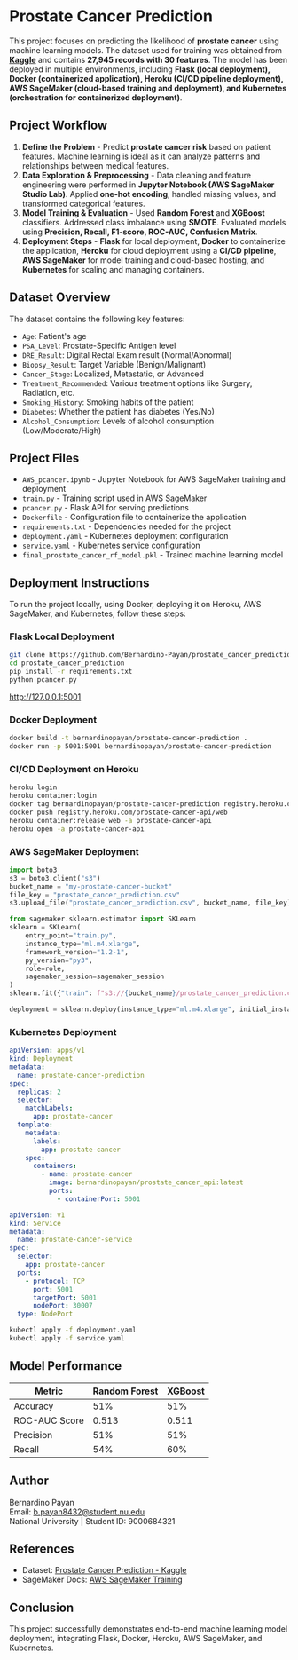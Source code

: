 # Prostate Cancer Prediction

This project focuses on predicting the likelihood of **prostate cancer** using machine learning models. The dataset used for training was obtained from **[Kaggle](https://www.kaggle.com/datasets/ankushpanday1/prostate-cancer-prediction-dataset)** and contains **27,945 records with 30 features**. The model has been deployed in multiple environments, including **Flask (local deployment), Docker (containerized application), Heroku (CI/CD pipeline deployment), AWS SageMaker (cloud-based training and deployment), and Kubernetes (orchestration for containerized deployment)**.

## Project Workflow

1. **Define the Problem** - Predict **prostate cancer risk** based on patient features. Machine learning is ideal as it can analyze patterns and relationships between medical features.  
2. **Data Exploration & Preprocessing** - Data cleaning and feature engineering were performed in **Jupyter Notebook (AWS SageMaker Studio Lab)**. Applied **one-hot encoding**, handled missing values, and transformed categorical features.  
3. **Model Training & Evaluation** - Used **Random Forest** and **XGBoost** classifiers. Addressed class imbalance using **SMOTE**. Evaluated models using **Precision, Recall, F1-score, ROC-AUC, Confusion Matrix**.  
4. **Deployment Steps** - **Flask** for local deployment, **Docker** to containerize the application, **Heroku** for cloud deployment using a **CI/CD pipeline**, **AWS SageMaker** for model training and cloud-based hosting, and **Kubernetes** for scaling and managing containers.  

## Dataset Overview

The dataset contains the following key features:

- `Age`: Patient's age  
- `PSA_Level`: Prostate-Specific Antigen level  
- `DRE_Result`: Digital Rectal Exam result (Normal/Abnormal)  
- `Biopsy_Result`: Target Variable (Benign/Malignant)  
- `Cancer_Stage`: Localized, Metastatic, or Advanced  
- `Treatment_Recommended`: Various treatment options like Surgery, Radiation, etc.  
- `Smoking_History`: Smoking habits of the patient  
- `Diabetes`: Whether the patient has diabetes (Yes/No)  
- `Alcohol_Consumption`: Levels of alcohol consumption (Low/Moderate/High)  

## Project Files

- `AWS_pcancer.ipynb` - Jupyter Notebook for AWS SageMaker training and deployment  
- `train.py` - Training script used in AWS SageMaker  
- `pcancer.py` - Flask API for serving predictions  
- `Dockerfile` - Configuration file to containerize the application  
- `requirements.txt` - Dependencies needed for the project  
- `deployment.yaml` - Kubernetes deployment configuration  
- `service.yaml` - Kubernetes service configuration  
- `final_prostate_cancer_rf_model.pkl` - Trained machine learning model  

## Deployment Instructions

To run the project locally, using Docker, deploying it on Heroku, AWS SageMaker, and Kubernetes, follow these steps:

### Flask Local Deployment
```bash
git clone https://github.com/Bernardino-Payan/prostate_cancer_prediction.git
cd prostate_cancer_prediction
pip install -r requirements.txt
python pcancer.py
```
http://127.0.0.1:5001  

### Docker Deployment
```bash
docker build -t bernardinopayan/prostate-cancer-prediction .
docker run -p 5001:5001 bernardinopayan/prostate-cancer-prediction
```

### CI/CD Deployment on Heroku
```bash
heroku login
heroku container:login
docker tag bernardinopayan/prostate-cancer-prediction registry.heroku.com/prostate-cancer-api/web
docker push registry.heroku.com/prostate-cancer-api/web
heroku container:release web -a prostate-cancer-api
heroku open -a prostate-cancer-api
```

### AWS SageMaker Deployment
```python
import boto3
s3 = boto3.client("s3")
bucket_name = "my-prostate-cancer-bucket"
file_key = "prostate_cancer_prediction.csv"
s3.upload_file("prostate_cancer_prediction.csv", bucket_name, file_key)

from sagemaker.sklearn.estimator import SKLearn
sklearn = SKLearn(
    entry_point="train.py",
    instance_type="ml.m4.xlarge",
    framework_version="1.2-1",
    py_version="py3",
    role=role,
    sagemaker_session=sagemaker_session
)
sklearn.fit({"train": f"s3://{bucket_name}/prostate_cancer_prediction.csv"})

deployment = sklearn.deploy(instance_type="ml.m4.xlarge", initial_instance_count=1)
```

### Kubernetes Deployment
```yaml
apiVersion: apps/v1
kind: Deployment
metadata:
  name: prostate-cancer-prediction
spec:
  replicas: 2
  selector:
    matchLabels:
      app: prostate-cancer
  template:
    metadata:
      labels:
        app: prostate-cancer
    spec:
      containers:
        - name: prostate-cancer
          image: bernardinopayan/prostate_cancer_api:latest
          ports:
            - containerPort: 5001
```

```yaml
apiVersion: v1
kind: Service
metadata:
  name: prostate-cancer-service
spec:
  selector:
    app: prostate-cancer
  ports:
    - protocol: TCP
      port: 5001
      targetPort: 5001
      nodePort: 30007
  type: NodePort
```

```bash
kubectl apply -f deployment.yaml
kubectl apply -f service.yaml
```

## Model Performance

| Metric | Random Forest | XGBoost |
|--------|--------------|---------|
| Accuracy | 51% | 51% |
| ROC-AUC Score | 0.513 | 0.511 |
| Precision | 51% | 51% |
| Recall | 54% | 60% |

## Author

Bernardino Payan  
Email: b.payan8432@student.nu.edu  
National University | Student ID: 9000684321  

## References

- Dataset: [Prostate Cancer Prediction - Kaggle](https://www.kaggle.com/datasets/ankushpanday1/prostate-cancer-prediction-dataset)  
- SageMaker Docs: [AWS SageMaker Training](https://docs.aws.amazon.com/sagemaker/latest/dg/train-model.html)  

## Conclusion

This project successfully demonstrates end-to-end machine learning model deployment, integrating Flask, Docker, Heroku, AWS SageMaker, and Kubernetes.
